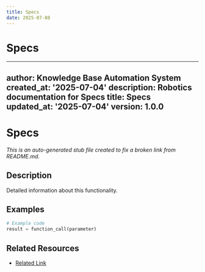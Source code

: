 ```yaml
---
title: Specs
date: 2025-07-08
---
```


# Specs

---
author: Knowledge Base Automation System
created_at: '2025-07-04'
description: Robotics documentation for Specs
title: Specs
updated_at: '2025-07-04'
version: 1.0.0
---

# Specs

*This is an auto-generated stub file created to fix a broken link from README.md.*

## Description

Detailed information about this functionality.

## Examples

```python
# Example code
result = function_call(parameter)
```

## Related Resources

- [Related Link](./related_resource.md)

